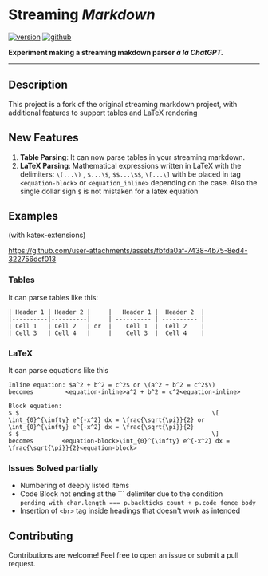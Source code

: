 # Streaming *Markdown*

[![version](https://img.shields.io/npm/v/streaming-markdown?logo=npm)](https://www.npmjs.com/package/streaming-markdown) [![github](https://img.shields.io/badge/GitHub-streaming--markdown-orange?logo=github)](https://github.com/thetarnav/streaming-markdown)

**Experiment making a streaming makdown parser *à la ChatGPT.***

---

## Description

This project is a fork of the original streaming markdown project, with additional features to support tables and LaTeX rendering

## New Features

1. **Table Parsing**: It can now parse tables in your streaming markdown.
2. **LaTeX Parsing**: Mathematical expressions written in LaTeX with the delimiters: `\(...\)` , `$...\$`, `$$...\$$`, `\[...\]` with be placed in tag `<equation-block>` or `<equation_inline>` depending on the case. Also the single dollar sign `$` is not mistaken for a latex equation

## Examples
(with katex-extensions)


https://github.com/user-attachments/assets/fbfda0af-7438-4b75-8ed4-322756dcf013



### Tables

It can parse tables like this:

```
| Header 1 | Header 2 |     |   Header 1 |  Header 2  |
|----------|----------|     | ---------- | ---------- |
| Cell 1   | Cell 2   | or  |    Cell 1  |  Cell 2    |
| Cell 3   | Cell 4   |     |    Cell 3  |  Cell 4    |
```

### LaTeX

It can parse equations like this 

```
Inline equation: $a^2 + b^2 = c^2$ or \(a^2 + b^2 = c^2$\)
becomes         <equation-inline>a^2 + b^2 = c^2<equation-inline>

Block equation:
$ $                                                      \[
\int_{0}^{\infty} e^{-x^2} dx = \frac{\sqrt{\pi}}{2} or \int_{0}^{\infty} e^{-x^2} dx = \frac{\sqrt{\pi}}{2}
$ $                                                      \]
becomes        <equation-block>\int_{0}^{\infty} e^{-x^2} dx = \frac{\sqrt{\pi}}{2}<equation-block>      
```
### Issues Solved partially
- Numbering of deeply listed items
- Code Block not ending at the ``` delimiter due to the condition `pending_with_char.length ===
	p.backticks_count + p.code_fence_body`
- Insertion of `<br>` tag inside headings that doesn't work as intended

## Contributing

Contributions are welcome! Feel free to open an issue or submit a pull request.
